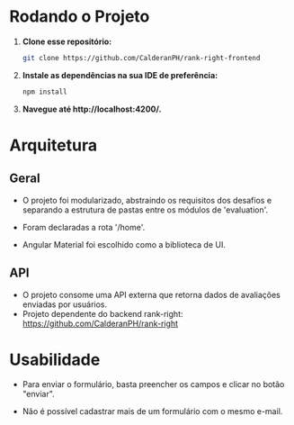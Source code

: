 # Rodando o Projeto

1. **Clone esse repositório:**

    ```bash
    git clone https://github.com/CalderanPH/rank-right-frontend
    ```

2. **Instale as dependências na sua IDE de preferência:**

    ```bash
    npm install
    ```

3. **Navegue até http://localhost:4200/.**


# Arquitetura

## Geral

- O projeto foi modularizado, abstraindo os requisitos dos desafios e separando a estrutura de pastas entre os módulos de 'evaluation'.
  
- Foram declaradas a rota '/home'.
  
- Angular Material foi escolhido como a biblioteca de UI.

## API

- O projeto consome uma API externa que retorna dados de avaliações enviadas por usuários.
- Projeto dependente do backend rank-right: https://github.com/CalderanPH/rank-right

# Usabilidade

- Para enviar o formulário, basta preencher os campos e clicar no botão "enviar".
  
- Não é possível cadastrar mais de um formulário com o mesmo e-mail.

